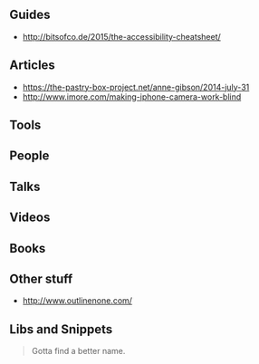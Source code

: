 ## Guides
- http://bitsofco.de/2015/the-accessibility-cheatsheet/

## Articles
- https://the-pastry-box-project.net/anne-gibson/2014-july-31
- http://www.imore.com/making-iphone-camera-work-blind

## Tools

## People

## Talks

## Videos

## Books

## Other stuff
- http://www.outlinenone.com/

## Libs and Snippets
> Gotta find a better name.
